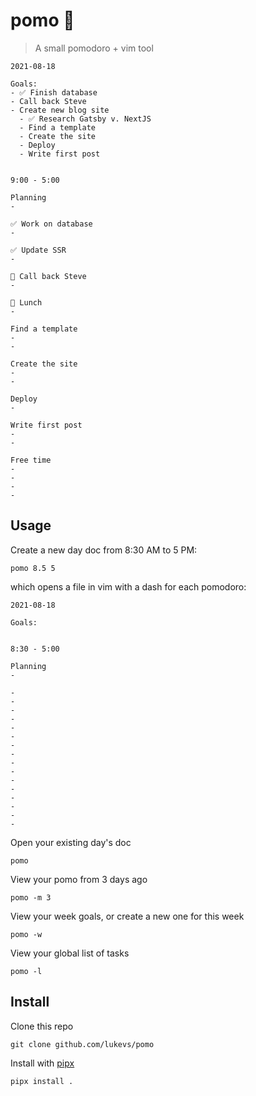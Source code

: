 # pomo 🍅

> A small pomodoro + vim tool

```
2021-08-18

Goals:
- ✅ Finish database
- Call back Steve
- Create new blog site
  - ✅ Research Gatsby v. NextJS
  - Find a template
  - Create the site
  - Deploy
  - Write first post


9:00 - 5:00

Planning
-

✅ Work on database
-

✅ Update SSR
-

📌 Call back Steve
-

🥪 Lunch
-

Find a template
-
-

Create the site
-
-

Deploy
-

Write first post
-
-

Free time
-
-
-
-
```

## Usage

Create a new day doc from 8:30 AM to 5 PM:
```
pomo 8.5 5
```

which opens a file in vim with a dash for each pomodoro:
```
2021-08-18

Goals:


8:30 - 5:00

Planning
-

-
-
-
-
-
-
-
-
-
-
-
-
-
-
-
-
```

Open your existing day's doc
```
pomo
```

View your pomo from 3 days ago
```
pomo -m 3
```

View your week goals, or create a new one for this week
```
pomo -w
```

View your global list of tasks
```
pomo -l
```

## Install

Clone this repo
```
git clone github.com/lukevs/pomo
```

Install with [pipx](https://github.com/pypa/pipx)
```
pipx install .
```
